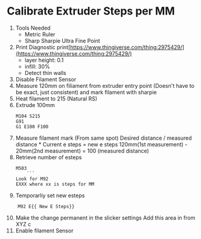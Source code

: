 
# Calibrate Extruder Steps per MM
1. Tools Needed
	* Metric Ruler
	* Sharp Sharpie Ultra Fine Point
2. Print Diagnostic print[https://www.thingiverse.com/thing:2975429/](https://www.thingiverse.com/thing:2975429/)
	* layer height: 0.1
	* infill: 30%
    * Detect thin walls
3. Disable Filament Sensor
4. Measure 120mm on filiament from extruder entry point (Doesn't have to be exact, just consistent) and mark filament with sharpie
5. Heat filament to 215 (Natural RS)
6. Extrude 100mm
    ```
    M104 S215
    G91
    G1 E100 F100
   ```
7. Measure filament mark (From same spot)
    Desired distance / measured distance * Current e steps = new e steps
    120mm(1st measurement) - 20mm(2nd measurement) = 100 (measured distance)
8. Retrieve number of esteps
    ```
    M503
        ```
	Look for M92
	EXXX where xx is steps for MM
9. Temporarliy set new esteps
```
    M92 E{{ New E Steps}}
```
10. Make the change permanent in the slicker settings
     Add this area in from XYZ c 
12. Enable filament Sensor
	
<!--stackedit_data:
eyJoaXN0b3J5IjpbMTgwNzk2NjE2NSwxODQ2NzQ3NjkzLC0xOT
I3NTAxMTg3LDg1NTM2OTgyMF19
-->